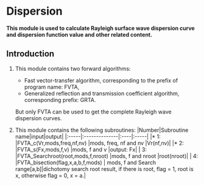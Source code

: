 # **Dispersion**
**This module is used to calculate Rayleigh surface wave dispersion curve and dispersion function value and other related content.**

## Introduction
1. This module contains two forward algorithms:
    - Fast vector-transfer algorithm, corresponding to the prefix of program name: FVTA,
    - Generalized reflection and transmission coefficient algorithm, corresponding prefix: GRTA.

    But only FVTA can be used to get the complete Rayleigh wave dispersion curves.
    
2. This module contains the following subroutines:
    |Number|Subroutine name|input|output|
    |:-----|:--------------|:----|:-----|
    |* 1:  |FVTA_c(Vr,mods,freq,nf,nv)            |mods, freq, nf and nv         |Vr(nf,nv)|
    |* 2:  |FVTA_s(Fx,mods,f,v)                   |mods, f and v                 |output: Fx|
    |  3:  |FVTA_Searchroot(root,mods,f,nroot)    |mods, f and nroot             |root(nroot)|
    |  4:  |FVTA_bisection(flag,x,a,b,f,mods)     | mods, f and Search range[a,b]|dichotomy search root result, if there is root, flag = 1, root is x, otherwise flag = 0, x = a.|
